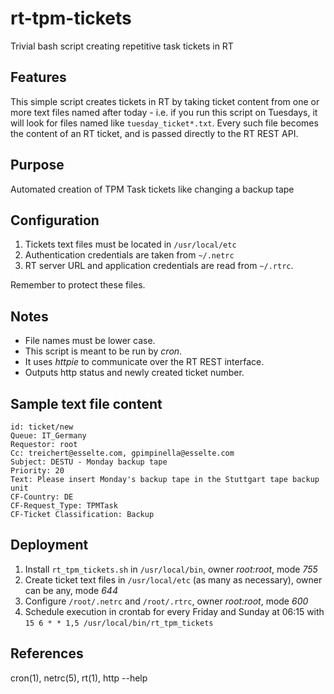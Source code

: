 rt-tpm-tickets
==============

Trivial bash script creating repetitive task tickets in RT

## Features
This simple script creates tickets in RT by taking ticket content from one or more text files
named after today - i.e. if you run this script on Tuesdays, it will look for files named
like `tuesday_ticket*.txt`.
Every such file becomes the content of an RT ticket, and is passed directly to the RT REST API.

## Purpose
Automated creation of TPM Task tickets like changing a backup tape

## Configuration
1. Tickets text files must be located in `/usr/local/etc`
2. Authentication credentials are taken from `~/.netrc`
3. RT server URL and application credentials are read from `~/.rtrc`.

Remember to protect these files.

## Notes
* File names must be lower case.
* This script is meant to be run by *cron*.
* It uses *httpie* to communicate over the RT REST interface.
* Outputs http status and newly created ticket number.

## Sample text file content
```
id: ticket/new
Queue: IT_Germany
Requestor: root
Cc: treichert@esselte.com, gpimpinella@esselte.com
Subject: DESTU - Monday backup tape
Priority: 20
Text: Please insert Monday's backup tape in the Stuttgart tape backup unit
CF-Country: DE
CF-Request_Type: TPMTask
CF-Ticket Classification: Backup
```

## Deployment
1. Install `rt_tpm_tickets.sh` in `/usr/local/bin`, owner *root:root*, mode *755*
2. Create ticket text files in `/usr/local/etc` (as many as necessary), owner can be any, mode *644*
3. Configure `/root/.netrc` and `/root/.rtrc`, owner *root:root*, mode *600*
4. Schedule execution in crontab for every Friday and Sunday at 06:15 with `15 6 * * 1,5 /usr/local/bin/rt_tpm_tickets`

## References
cron(1), netrc(5), rt(1), http --help

